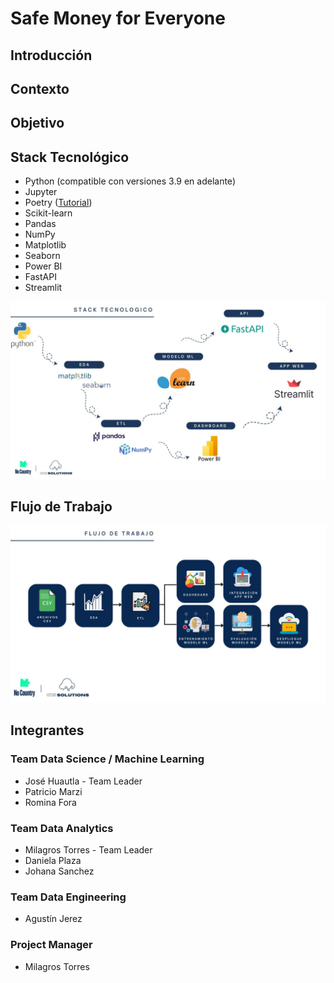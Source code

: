 # Safe Money for Everyone 

## Introducción

## Contexto

## Objetivo

## Stack Tecnológico
- Python (compatible con versiones 3.9 en adelante)
- Jupyter
- Poetry ([Tutorial](./docs/README_poetry.md))
- Scikit-learn
- Pandas
- NumPy
- Matplotlib
- Seaborn
- Power BI
- FastAPI
- Streamlit

![Stack Diagram](./images/diagrams/stack-diagram.jpeg)

## Flujo de Trabajo
![Work Flow Diagram](./images/diagrams/work-flow-diagram.jpeg)

## Integrantes

### Team Data Science / Machine Learning
- José Huautla - Team Leader
- Patricio Marzi
- Romina Fora

### Team Data Analytics
- Milagros Torres - Team Leader
- Daniela Plaza
- Johana Sanchez

### Team Data Engineering
- Agustín Jerez

### Project Manager
- Milagros Torres
